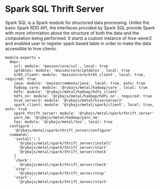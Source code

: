 
# Spark SQL Thrift Server

Spark SQL is a Spark module for structured data processing. 
Unlike the basic Spark RDD API, the interfaces provided by Spark SQL provide Spark 
with more information about the structure of both the data and the computation being performed. 
It starts a custom instance of hive-sever2 and enabled user to register spark based table
in order to make the data accessible to hive clients.

    module.exports =
      deps:
        ssl: module: 'masson/core/ssl', local: true
        iptables: module: 'masson/core/iptables', local: true
        krb5_client: module: 'masson/core/krb5_client', local: true, required: true
        java: module: 'masson/commons/java', local: true, auto: true
        hadoop_core: module: '@rybajs/metal/hadoop/core', local: true
        hdfs: module: '@rybajs/metal/hadoop/hdfs_client'
        hdfs_nn: module: '@rybajs/metal/hadoop/hdfs_nn', required: true
        hive_server2: module: '@rybajs/metal/hive/server2'
        spark_client: module: '@rybajs/metal/spark/client', local: true, auto: true
        spark_thrift_server: module: '@rybajs/metal/spark/thrift_server'
        yarn_nm: '@rybajs/metal/hadoop/yarn_nm'
        tez: module: '@rybajs/metal/tez', local: true
      configure :
        '@rybajs/metal/spark/thrift_server/configure'
      commands:
        'install': [
          '@rybajs/metal/spark/thrift_server/install'
          '@rybajs/metal/spark/thrift_server/start'
          '@rybajs/metal/spark/thrift_server/check'
        ]
        'check':
          '@rybajs/metal/spark/thrift_server/check'
        'stop':
          '@rybajs/metal/spark/thrift_server/stop'
        'start':
          '@rybajs/metal/spark/thrift_server/start'
